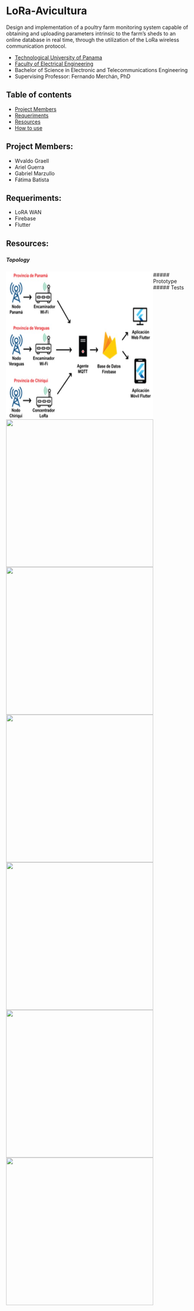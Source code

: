 # LoRa-Avicultura

Design and implementation of a poultry farm monitoring system capable of obtaining and uploading parameters intrinsic to the farm’s sheds to an online database in real time, through the utilization of the LoRa wireless communication protocol.

* [Technological University of Panama](https://www.utp.ac.pa/)
* [Faculty of Electrical Engineering](http://www.fie.utp.ac.pa/)
* Bachelor of Science in Electronic and Telecommunications Engineering
* Supervising Professor: Fernando Merchán, PhD
## Table of contents
* [Project Members](#project-members)
* [Requeriments](#requeriments)
* [Resources](#resources)
* [How to use](#how-to-use)
## Project Members:
* Wvaldo Graell
* Ariel Guerra
* Gabriel Marzullo
* Fátima Batista
## Requeriments:
* LoRA WAN
* Firebase
* Flutter 
## Resources:
##### 
##### Topology
<img align="left" width="400" height="400"  src ="./img/diagrama.jpg"> 
##### Prototype
<img align="left" width="400" height="400" src "./img/insidenode.jpeg">
<img align="left" width="400" height="400" src "./img/outsidenode.jpeg">
##### Tests
<img align="left" width="400" height="400" src "./img/pollitos.jpg">
<img align="left" width="400" height="400" src "./img/vr.jpg">
<img align="left" width="400" height="400" src "./img/vg.jpg">
<img align="left" width="400" height="400" src "./img/map.jpg">


